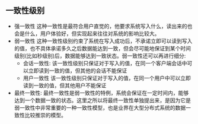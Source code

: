 ## 一致性级别
 
 * 强一致性
 这种一致性是最符合用户直觉的，他要求系统写入什么，读出来的也会是什么，用户体验好，但实现起来往往对系统的影响比较大。
 * 弱一致性
 这种一致性级别约束了系统在写入成功后，不承诺立即可以读到写入的值，也不具体承诺多久之后数据能达到一致，但会尽可能地保证到某个时间级别(比如秒级别)后，数据能够达到一致状态。弱一致性还可以再进行细分:
    * 会话一致性:
    该一致性级别只保证对于写入的值，在同一个客户端会话中可以立即读到一致的值，但其他的会话不能保证
    * 用户一致性
    该一致性级别只保证对于写入的值，在同一个用户中可以立即读到一致的值，但其他用户不能保证
 * 最终一致性:
 最终一致性是弱一致性的特例，系统会保证在一定时间内，能够达到一个数据一致的状态。这里之所以将最终一致性单独提出来，是因为它是弱一致性中非常重要的一种一致性模型，也是业界在大型分布式系统的数据一致性比较推崇的模型。